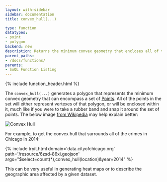 ```yaml
---
layout: with-sidebar
sidebar: documentation
title: convex_hull(...)

type: function
datatypes:
- point
- polygon
backend: new
description: Returns the minimum convex geometry that encloses all of the geometries within a set
parent_paths: 
- /docs/functions/
parents: 
- SoQL Function Listing 
---
```


{% include function_header.html %}

The `convex_hull(...)` generates a polygon that represents the minimum convex geometry that can encompass a set of [Points](/docs/datatypes/point.html). All of the points in the set will either represent vertexes of that polygon, or will be enclosed within it, much like if you were to take a rubber band and snap it around the set of points. The below image [from Wikipedia](https://en.wikipedia.org/wiki/Convex_hull) may help explain better:

![Convex Hull](https://upload.wikimedia.org/wikipedia/commons/thumb/d/de/ConvexHull.svg/301px-ConvexHull.svg.png)

For example, to get the convex hull that surrounds all of the crimes in Chicago in 2014:

{% include tryit.html domain='data.cityofchicago.org' path='/resource/6zsd-86xi.geojson' args="$select=count(*),convex_hull(location)&year=2014" %}

This can be very useful in generating heat maps or to describe the geographic area affected by a given dataset.
